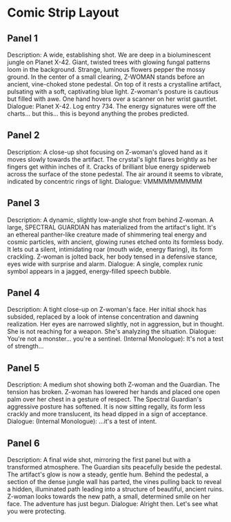 # Comic Strip Layout

## Panel 1
Description: A wide, establishing shot. We are deep in a bioluminescent jungle on Planet X-42. Giant, twisted trees with glowing fungal patterns loom in the background. Strange, luminous flowers pepper the mossy ground. In the center of a small clearing, Z-WOMAN stands before an ancient, vine-choked stone pedestal. On top of it rests a crystalline artifact, pulsating with a soft, captivating blue light. Z-woman's posture is cautious but filled with awe. One hand hovers over a scanner on her wrist gauntlet.
Dialogue: Planet X-42. Log entry 734. The energy signatures were off the charts... but this... this is beyond anything the probes predicted.

## Panel 2
Description: A close-up shot focusing on Z-woman's gloved hand as it moves slowly towards the artifact. The crystal's light flares brightly as her fingers get within inches of it. Cracks of brilliant blue energy spiderweb across the surface of the stone pedestal. The air around it seems to vibrate, indicated by concentric rings of light.
Dialogue: VMMMMMMMMMM

## Panel 3
Description: A dynamic, slightly low-angle shot from behind Z-woman. A large, SPECTRAL GUARDIAN has materialized from the artifact's light. It's an ethereal panther-like creature made of shimmering teal energy and cosmic particles, with ancient, glowing runes etched onto its formless body. It lets out a silent, intimidating roar (mouth wide, energy flaring), its form crackling. Z-woman is jolted back, her body tensed in a defensive stance, eyes wide with surprise and alarm.
Dialogue: A single, complex runic symbol appears in a jagged, energy-filled speech bubble.

## Panel 4
Description: A tight close-up on Z-woman's face. Her initial shock has subsided, replaced by a look of intense concentration and dawning realization. Her eyes are narrowed slightly, not in aggression, but in thought. She is not reaching for a weapon. She's analyzing the situation.
Dialogue: You're not a monster... you're a sentinel.
(Internal Monologue): It's not a test of strength...

## Panel 5
Description: A medium shot showing both Z-woman and the Guardian. The tension has broken. Z-woman has lowered her hands and placed one open palm over her chest in a gesture of respect. The Spectral Guardian's aggressive posture has softened. It is now sitting regally, its form less crackly and more translucent, its head dipped in a sign of acceptance.
Dialogue: (Internal Monologue): ...it's a test of intent.

## Panel 6
Description: A final wide shot, mirroring the first panel but with a transformed atmosphere. The Guardian sits peacefully beside the pedestal. The artifact's glow is now a steady, gentle hum. Behind the pedestal, a section of the dense jungle wall has parted, the vines pulling back to reveal a hidden, illuminated path leading into a structure of beautiful, ancient ruins. Z-woman looks towards the new path, a small, determined smile on her face. The adventure has just begun.
Dialogue: Alright then. Let's see what you were protecting.